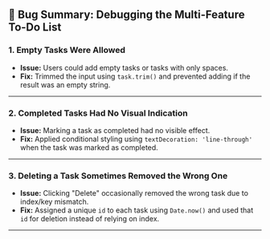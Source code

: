 ## 🐛 Bug Summary: Debugging the Multi-Feature To-Do List

### 1. Empty Tasks Were Allowed

- **Issue:** Users could add empty tasks or tasks with only spaces.
- **Fix:** Trimmed the input using `task.trim()` and prevented adding if the result was an empty string.

---

### 2. Completed Tasks Had No Visual Indication

- **Issue:** Marking a task as completed had no visible effect.
- **Fix:** Applied conditional styling using `textDecoration: 'line-through'` when the task was marked as completed.

---

### 3. Deleting a Task Sometimes Removed the Wrong One

- **Issue:** Clicking "Delete" occasionally removed the wrong task due to index/key mismatch.
- **Fix:** Assigned a unique `id` to each task using `Date.now()` and used that `id` for deletion instead of relying on index.

---
